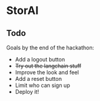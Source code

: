 # StorAI

## Todo

Goals by the end of the hackathon:

- Add a logout button
- ~~Try out the langchain stuff~~
- Improve the look and feel
- Add a reset button
- Limit who can sign up
- Deploy it!
